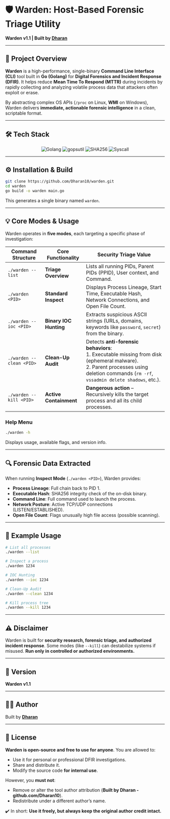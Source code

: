 # 🛡️ Warden: Host-Based Forensic Triage Utility

**Warden v1.1 | Built by [Dharan](https://github.com/Dharan10)**

---

## 🚀 Project Overview

**Warden** is a high-performance, single-binary **Command Line Interface (CLI)** tool built in **Go (Golang)** for **Digital Forensics and Incident Response (DFIR)**. It helps reduce **Mean Time To Respond (MTTR)** during incidents by rapidly collecting and analyzing volatile process data that attackers often exploit or erase.

By abstracting complex OS APIs (`/proc` on Linux, **WMI** on Windows), Warden delivers **immediate, actionable forensic intelligence** in a clean, scriptable format.

---

## 🛠️ Tech Stack

<p align="center">
  <img src="https://img.shields.io/badge/Go-1.22+-blue?logo=go" alt="Golang" />
  <img src="https://img.shields.io/badge/gopsutil-library-green?logo=go" alt="gopsutil" />
  <img src="https://img.shields.io/badge/SHA256-Crypto-orange?logo=security" alt="SHA256" />
  <img src="https://img.shields.io/badge/System%20Calls-Syscall-red?logo=linux" alt="Syscall" />
</p>

---

## ⚙️ Installation & Build

```bash
git clone https://github.com/Dharan10/warden.git
cd warden
go build -o warden main.go
```

This generates a single binary named `warden`.

---

## 💡 Core Modes & Usage

Warden operates in **five modes**, each targeting a specific phase of investigation:

| Command Structure        | Core Functionality     | Security Triage Value                                                                                                                                                                    |
| ------------------------ | ---------------------- | ---------------------------------------------------------------------------------------------------------------------------------------------------------------------------------------- |
| `./warden --list`        | **Triage Overview**    | Lists all running PIDs, Parent PIDs (PPID), User context, and Command.                                                                                                                   |
| `./warden <PID>`         | **Standard Inspect**   | Displays Process Lineage, Start Time, Executable Hash, Network Connections, and Open File Count.                                                                                         |
| `./warden --ioc <PID>`   | **Binary IOC Hunting** | Extracts suspicious ASCII strings (URLs, domains, keywords like `password`, `secret`) from the binary.                                                                                   |
| `./warden --clean <PID>` | **Clean-Up Audit**     | Detects **anti-forensic behaviors**:<br>1. Executable missing from disk (ephemeral malware).<br>2. Parent processes using deletion commands (`rm -rf`, `vssadmin delete shadows`, etc.). |
| `./warden --kill <PID>`  | **Active Containment** | **Dangerous action** – Recursively kills the target process and all its child processes.                                                                                                 |

### Help Menu

```bash
./warden -h
```

Displays usage, available flags, and version info.

---

## 🔍 Forensic Data Extracted

When running **Inspect Mode** (`./warden <PID>`), Warden provides:

* **Process Lineage**: Full chain back to PID 1.
* **Executable Hash**: SHA256 integrity check of the on-disk binary.
* **Command Line**: Full command used to launch the process.
* **Network Posture**: Active TCP/UDP connections (LISTEN/ESTABLISHED).
* **Open File Count**: Flags unusually high file access (possible scanning).

---

## 🧪 Example Usage

```bash
# List all processes
./warden --list

# Inspect a process
./warden 1234

# IOC Hunting
./warden --ioc 1234

# Clean-Up Audit
./warden --clean 1234

# Kill process tree
./warden --kill 1234
```

---

## ⚠️ Disclaimer

Warden is built for **security research, forensic triage, and authorized incident response**. Some modes (like `--kill`) can destabilize systems if misused. **Run only in controlled or authorized environments.**

---

## 📌 Version

**Warden v1.1**

---

## 👨‍💻 Author

Built by **[Dharan](https://github.com/Dharan10)**

---

## 📜 License

**Warden is open-source and free to use for anyone**. You are allowed to:

* Use it for personal or professional DFIR investigations.
* Share and distribute it.
* Modify the source code **for internal use**.

However, you **must not**:

* Remove or alter the tool author attribution (**Built by Dharan - github.com/Dharan10**).
* Redistribute under a different author’s name.

✔️ In short: **Use it freely, but always keep the original author credit intact.**
